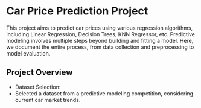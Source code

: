 # Car Price Prediction Project

This project aims to predict car prices using various regression algorithms, including Linear Regression, Decision Trees, KNN Regressor, etc. Predictive modeling involves multiple steps beyond building and fitting a model. Here, we document the entire process, from data collection and preprocessing to model evaluation.

## Project Overview
* Dataset Selection:
*   Selected a dataset from a predictive modeling competition, considering current car market trends.
